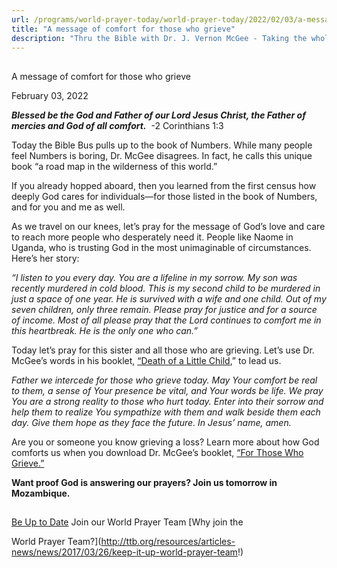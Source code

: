```yaml
---
url: /programs/world-prayer-today/world-prayer-today/2022/02/03/a-message-of-comfort-for-those-who-grieve
title: "A message of comfort for those who grieve"
description: "Thru the Bible with Dr. J. Vernon McGee - Taking the whole Word to the whole world"
---
```







## 
 A message of comfort for those who grieve


February 03, 2022




***Blessed be the God and Father of our Lord Jesus Christ, the Father of mercies and God of all comfort.***  -2 Corinthians 1:3

Today the Bible Bus pulls up to the book of Numbers. While many people feel Numbers is boring, Dr. McGee disagrees. In fact, he calls this unique book “a road map in the wilderness of this world.” 

If you already hopped aboard, then you learned from the first census how deeply God cares for individuals—for those listed in the book of Numbers, and for you and me as well. 

As we travel on our knees, let’s pray for the message of God’s love and care to reach more people who desperately need it. People like Naome in Uganda, who is trusting God in the most unimaginable of circumstances. Here’s her story:

*“I listen to you every day. You are a lifeline in my sorrow. My son was recently murdered in cold blood. This is my second child to be murdered in just a space of one year. He is survived with a wife and one child. Out of my seven children, only three remain. Please pray for justice and for a source of income. Most of all please pray that the Lord continues to comfort me in this heartbreak. He is the only one who can.”*

Today let’s pray for this sister and all those who are grieving. Let’s use Dr. McGee’s words in his booklet, [“Death of a Little Child](/docs/default-source/Booklets/death-of-a-little-child.pdf?sfvrsn=e0a81c16_2),” to lead us.  

 *Father we intercede for those who grieve today. May Your comfort be real to them, a sense of Your presence be vital, and Your words be life. We pray You are a strong reality to those who hurt today. Enter into their sorrow and help them to realize You sympathize with them and walk beside them each day. Give them hope as they face the future. In Jesus’ name, amen.*

Are you or someone you know grieving a loss? Learn more about how God comforts us when you download Dr. McGee’s booklet, [“For Those Who Grieve.”](/docs/default-source/booklets/ttb_for-those-who-grieve.pdf?sfvrsn=cd431f16_2) 

**Want proof God is answering our prayers? Join us tomorrow in Mozambique.**







## 




[Be Up to Date](http://feeds.feedburner.com/WorldPrayerToday "World Prayer Today RSS Feed")
Join our World Prayer Team
[Why join the  

World Prayer Team?](http://ttb.org/resources/articles-news/news/2017/03/26/keep-it-up-world-prayer-team!)




